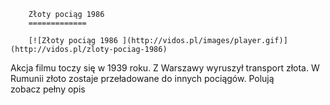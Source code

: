 
        Złoty pociąg 1986 
        =============
        
        [![Złoty pociąg 1986 ](http://vidos.pl/images/player.gif)](http://vidos.pl/zloty-pociag-1986)
        
        
 Akcja filmu toczy się w 1939 roku. Z Warszawy wyruszył transport złota. W Rumunii złoto zostaje przeładowane do innych pociągów. Polują zobacz pełny opis
    